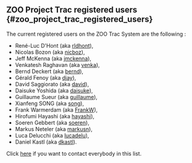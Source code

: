 ## ZOO Project Trac registered users {#zoo_project_trac_registered_users}

The current registered users on the ZOO Trac System are the following :

-   René-Luc D\'Hont (aka [rldhont](mailto:rldhont@gmail.com)),
-   Nicolas Bozon (aka [nicboz](mailto:nicolas.bozon@gmail.com)),
-   Jeff McKenna (aka [jmckenna](mailto:jmckenna@gatewaygeomatics.com)),
-   Venkatesh Raghavan (aka
    [venka](mailto:raghavan@media.osaka-cu.ac.jp)),
-   Bernd Deckert (aka [bernd](mailto:bernd.deckert@geolabs.fr)),
-   Gérald Fenoy (aka [djay](mailto:gerald.fenoy@geolabs.fr)),
-   David Saggiorato (aka [david](mailto:david@saggiorato.net)),
-   Daisuke Yoshida (aka [daisuke](mailto:yoshida@la.tezuka-gu.ac.jp)),
-   Guillaume Sueur (aka
    [guillaume](mailto:guillaume.sueur@neogeo-online.net)),
-   Xianfeng SONG (aka [song](mailto:xfsong@gucas.ac.cn)),
-   Frank Warmerdam (aka [FrankW](mailto:warmerdam@pobox.com)),
-   Hirofumi Hayashi (aka [hayashi](mailto:hayashi@apptec.co.jp)),
-   Soeren Gebbert (aka [soeren](mailto:soerengebbert@googlemail.com)),
-   Markus Neteler (aka [markusn](mailto:markus.neteler@iasma.it)),
-   Luca Delucchi (aka [lucadelu](mailto:lucadeluge@gmail.com)),
-   Daniel Kastl (aka [dkastl](mailto:daniel@georepublic.de)).

Click [here](mailto:zoo-discuss@gisws.media.osaka-cu.ac.jp) if you want
to contact everybody in this list.
